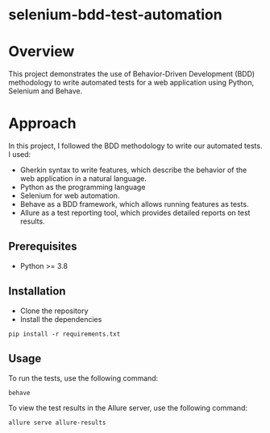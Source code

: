 # selenium-bdd-test-automation

# Overview
This project demonstrates the use of Behavior-Driven Development (BDD) methodology to write automated tests for a web application using Python, Selenium and Behave.

# Approach
In this project, I followed the BDD methodology to write our automated tests. 
I used: 
* Gherkin syntax to write features, which describe the behavior of the web application in a natural language. 
* Python as the programming language
* Selenium for web automation.
* Behave as a BDD framework, which allows running features as tests. 
* Allure as a test reporting tool, which provides detailed reports on test results.

## Prerequisites
* Python >= 3.8

## Installation
* Clone the repository
* Install the dependencies

```commandline
pip install -r requirements.txt
```

## Usage
To run the tests, use the following command:

```commandline
behave
```

To view the test results in the Allure server, use the following command:

```commandline
allure serve allure-results
```